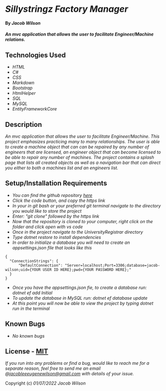 # _Sillystringz Factory Manager_

#### By _**Jacob Wilson**_

#### _An mvc application that allows the user to facilitate Engineer/Machine relations._

## Technologies Used

* _HTML_
* _C#_
* _CSS_
* _Markdown_
* _Bootstrap_
* _HtmlHelper_
* _SQL_
* _MySQL_
* _EntityFrameworkCore_

## Description

_An mvc application that allows the user to facilitate Engineer/Machine. This project emphasizes practicing many to many relationships. The user is able to create a machine object that can can be repaired by any number of engineers that are licensed, an engineer object that can become licensed to be able to repair any number of machines. The project contains a splash page that lists all created objects as well as a navigation bar that can direct you either to both a machines list and an engineers list._

## Setup/Installation Requirements

* _You can find the github repository [here](https://github.com/JLEWilson/DrSillyStringz-sFactory.Solution/tree/main/Factory/Controllers)_
* _Click the code button, and copy the https link_
* _In your in git bash or your preferred git terminal navigate to the directory you would like to store the project_
* _Enter: "git clone" followed by the https link_
* _Now that the repository is cloned to your computer, right click on the folder and click open with vs code_
* _Once in the project navigate to the UniversityRegistrar directory_
* _Type dotnet restore to install dependencies_
* _In order to initialize a database you will need to create an appsettings.json file that looks like this_
```
{
  "ConnectionStrings": {
      "DefaultConnection": "Server=localhost;Port=3306;database=jacob-wilson;uid={YOUR USER ID HERE};pwd={YOUR PASSWORD HERE};"
  }
}
```
* _Once you have the appsettings.json fie, to create a database run: dotnet ef add Initial_
* _To update the database in MySQL run: dotnet ef database update_
* _At this point you will now be able to view the project by typing dotnet run in the terminal_


## Known Bugs

* _No known bugs_

## License - [MIT](https://opensource.org/licenses/MIT)

_If you run into any problems or find a bug, would like to reach me for a separate reason, feel free to send me an email @jacobleeeugenewilson@gmail.com with details of your issue._

Copyright (c) _01/07/2022_ _Jacob Wilson_
